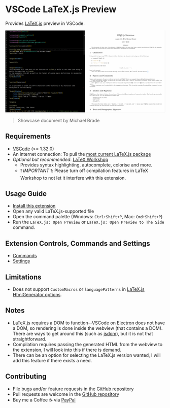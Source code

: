 # VSCode LaTeX.js Preview

Provides [LaTeX.js](https://latex.js.org) preview in VSCode.

![Preview](./assets/anim.gif)

> Showcase document by Michael Brade

## Requirements
* [VSCode](https://code.visualstudio.com/) (>= 1.32.0)
* An internet connection: To pull the [most current LaTeX.js package](https://cdn.jsdelivr.net/npm/latex.js/dist/)
* _Optional but recommended_: [LaTeX Workshop](https://marketplace.visualstudio.com/items?itemName=James-Yu.latex-workshop)
  * Provides syntax highlighting, autocomplete, colorise and more.
  * :exclamation: *IMPORTANT* :exclamation:: Please turn off compilation features in LaTeX Workshop to not let it interfere with this extension.
  
  
## Usage Guide
* [Install this extension](https://marketplace.visualstudio.com/items?itemName=lhl2617.latex-js-preview)
* Open any valid LaTeX.js-supported file
* Open the command palette (Windows: `Ctrl+Shift+P`, Mac: `Cmd+Shift+P`) 
* Run the `LaTeX.js: Open Preview` or `LaTeX.js: Open Preview to The Side` command.

## Extension Controls, Commands and Settings
* [Commands](docs/COMMANDS.md)
* [Settings](docs/SETTINGS.md)

## Limitations 
* Does not support `CustomMacros` or `languagePatterns` in [LaTeX.js HtmlGenerator options](https://latex.js.org/api.html#class-htmlgenerator).


## Notes
* [LaTeX.js](https://latex.js) requires a DOM to function--VSCode on Electron does not have a DOM, so rendering is done inside the webview (that contains a DOM). There are ways to get around this (such as [jsdom](https://github.com/jsdom/jsdom)), but it is not that straightforward.
* Compilation requires passing the generated HTML from the webview to the extension, I will look into this if there is demand.
* There can be an option for selecting the LaTeX.js version wanted, I will add this feature if there exists a need.


## Contributing
* File bugs and/or feature requests in the [GitHub repository](https://github.com/lhl2617/LaTeX.js)
* Pull requests are welcome in the [GitHub repository](https://github.com/lhl2617/LaTeX.js)
* Buy me a Coffee ☕️ via [PayPal](https://paypal.me/lhl2617)

